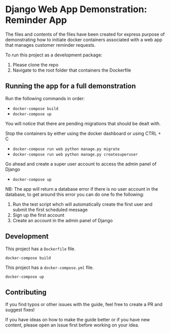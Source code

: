 # Django Web App Demonstration: Reminder App

The files and contents of the files have been created for express purpose of demonstrating how to initiate docker 
containers associated with a web app that manages customer reminder requests.

To run this project as a development package:
1) Please clone the repo
2) Navigate to the root folder that containers the Dockerfile


## Running the app for a full demonstration

Run the following commands in order:
- ```docker-compose build ```
- ```docker-compose up ```

You will notice that there are pending migrations that should be dealt with.

Stop the containers by either using the docker dashboard or using CTRL + C

- ```docker-compose run web python manage.py migrate ```
- ```docker-compose run web python manage.py createsuperuser ```

Go ahead and create a super user account to access the admin panel of Django

- ```docker-compose up ```

NB: The app will return a database error if there is no user account in the database, to get around this error you can do one fo the following:
1) Run the test script whch will automatically create the first user and submit the first scheduled message
2) Sign up the first account
3) Create an account in the admin panel of Django

## Development

This project has a `Dockerfile` file.

```docker-compose build```

This project has a `docker-compose.yml` file.

```docker-compose up```


## Contributing

If you find typos or other issues with the guide, feel free to create a PR and suggest fixes!

If you have ideas on how to make the guide better or if you have new content, please open an issue first 
before working on your idea.
